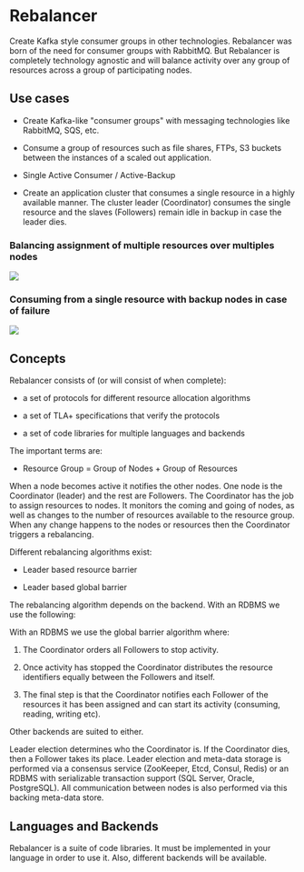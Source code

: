 #  Rebalancer

Create Kafka style consumer groups in other technologies. Rebalancer was born of the need for consumer groups with RabbitMQ. But Rebalancer is completely technology agnostic and will balance activity over any group of resources across a group of participating nodes.

##  Use cases

- Create Kafka-like "consumer groups" with messaging technologies like RabbitMQ, SQS, etc.

- Consume a group of resources such as file shares, FTPs, S3 buckets between the instances of a scaled out application.

- Single Active Consumer / Active-Backup

- Create an application cluster that consumes a single resource in a highly available manner. The cluster leader (Coordinator) consumes the single resource and the slaves (Followers) remain idle in backup in case the leader dies.

###  Balancing assignment of multiple resources over multiples nodes

![](https://raw.githubusercontent.com/dradoaica/rebalancer-net-mssql/master/wiki/images/RebalancerMultipleNodesMultipleResources.png)

###  Consuming from a single resource with backup nodes in case of failure

![](https://raw.githubusercontent.com/dradoaica/rebalancer-net-mssql/master/wiki/images/RebalancerBackupNodes.png)

##  Concepts

Rebalancer consists of (or will consist of when complete):

- a set of protocols for different resource allocation algorithms

- a set of TLA+ specifications that verify the protocols

- a set of code libraries for multiple languages and backends

The important terms are:

- Resource Group = Group of Nodes + Group of Resources

When a node becomes active it notifies the other nodes. One node is the Coordinator (leader) and the rest are Followers. The Coordinator has the job to assign resources to nodes. It monitors the coming and going of nodes, as well as changes to the number of resources available to the resource group. When any change happens to the nodes or resources then the Coordinator triggers a rebalancing.

Different rebalancing algorithms exist:

- Leader based resource barrier

- Leader based global barrier

The rebalancing algorithm depends on the backend. With an RDBMS we use the following:

With an RDBMS we use the global barrier algorithm where:

1. The Coordinator orders all Followers to stop activity.

2. Once activity has stopped the Coordinator distributes the resource identifiers equally between the Followers and itself.

3. The final step is that the Coordinator notifies each Follower of the resources it has been assigned and can start its activity (consuming, reading, writing etc).

Other backends are suited to either.

Leader election determines who the Coordinator is. If the Coordinator dies, then a Follower takes its place. Leader election and meta-data storage is performed via a consensus service (ZooKeeper, Etcd, Consul, Redis) or an RDBMS with serializable transaction support (SQL Server, Oracle, PostgreSQL). All communication between nodes is also performed via this backing meta-data store.

##  Languages and Backends

Rebalancer is a suite of code libraries. It must be implemented in your language in order to use it. Also, different backends will be available.

